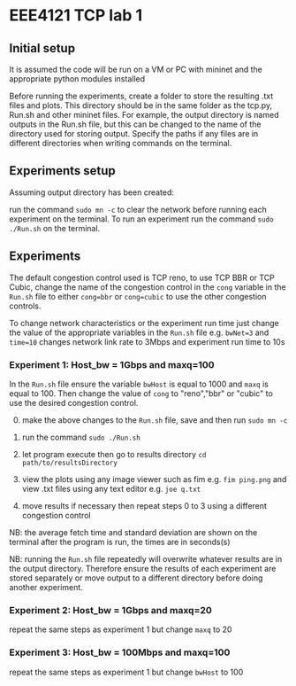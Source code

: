 # EEE4121 TCP lab 1

## Initial setup

It is assumed the code will be run on a VM or PC with mininet and the appropriate python modules installed

Before running the experiments, create a folder to store the resulting .txt files and plots. This directory should be in the same folder as the tcp.py, Run.sh and other mininet files. For example, the output directory is named outputs in the Run.sh file, but this can be changed to the name of the directory used for storing output. Specify the paths if any files are in different directories when writing commands on the terminal.

## Experiments setup
Assuming output directory has been created:

run the command `sudo mn -c` to clear the network before running each experiment on the terminal.
To run an experiment run the command `sudo ./Run.sh` on the terminal.

## Experiments
The default congestion control used is TCP reno, to use TCP BBR or TCP Cubic, change the name of the congestion control in the `cong` variable in the `Run.sh` file to either `cong=bbr` or `cong=cubic` to use the other congestion controls.

To change network characteristics or the experiment run time just change the value of the appropriate variables in the `Run.sh` file e.g. `bwNet=3` and `time=10` changes network link rate to 3Mbps and experiment run time to 10s

### Experiment 1: Host_bw = 1Gbps and maxq=100
In the `Run.sh` file ensure the variable `bwHost` is equal to 1000 and `maxq` is equal to 100. Then change the value of `cong` to "reno","bbr" or "cubic" to use the desired congestion control.

0. make the above changes to the `Run.sh` file, save and then run `sudo mn -c`

1. run the command `sudo ./Run.sh`

2. let program execute then go to results directory `cd path/to/resultsDirectory`

3. view the plots using any image viewer such as fim e.g. `fim ping.png` and view .txt files using any text editor e.g. `joe q.txt`

4. move results if necessary then repeat steps 0 to 3 using a different congestion control

NB: the average fetch time and standard deviation are shown on the terminal after the program is run, the times are in seconds(s)

NB: running the `Run.sh` file repeatedly will overwrite whatever results are in the output directory. Therefore ensure the results of each experiment are stored separately or move output to a different directory before doing another experiment.

### Experiment 2: Host_bw = 1Gbps and maxq=20
repeat the same steps as experiment 1 but change `maxq` to 20

### Experiment 3: Host_bw = 100Mbps and maxq=100
repeat the same steps as experiment 1 but change `bwHost` to 100
